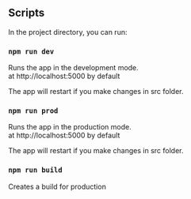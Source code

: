 ## Scripts

In the project directory, you can run:

### `npm run dev`

Runs the app in the development mode.<br />
at http://localhost:5000 by default<br />

The app will restart if you make changes in src folder.<br />

### `npm run prod`

Runs the app in the production mode.<br />
at http://localhost:5000 by default<br />

The app will restart if you make changes in src folder.<br />

### `npm run build`

Creates a build for production